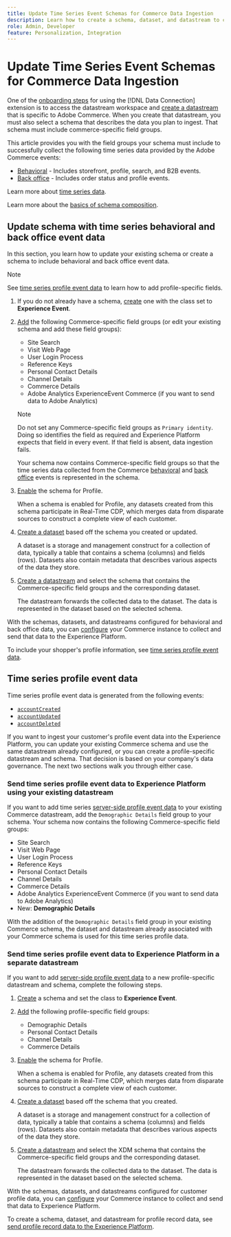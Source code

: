 ```yaml
---
title: Update Time Series Event Schemas for Commerce Data Ingestion
description: Learn how to create a schema, dataset, and datastream to collect and send time series event data for Commerce data ingestion.
role: Admin, Developer
feature: Personalization, Integration
---
```

# Update Time Series Event Schemas for Commerce Data Ingestion

One of the [onboarding steps](overview.md#onboarding-steps) for using the [!DNL Data Connection] extension is to access the datastream workspace and [create a datastream](https://experienceleague.adobe.com/docs/experience-platform/datastreams/overview.html) that is specific to Adobe Commerce. When you create that datastream, you must also select a schema that describes the data you plan to ingest. That schema must include commerce-specific field groups.

This article provides you with the field groups your schema must include to successfully collect the following time series data provided by the Adobe Commerce events:

- [Behavioral](events.md) - Includes storefront, profile, search, and B2B events.
- [Back office](events-backoffice.md) - Includes order status and profile events.

Learn more about [time series data](data-ingestion.md).

Learn more about the [basics of schema composition](https://experienceleague.adobe.com/docs/experience-platform/xdm/schema/composition.html).

## Update schema with time series behavioral and back office event data

In this section, you learn how to update your existing schema or create a schema to include behavioral and back office event data.

>[!NOTE]
>
>See [time series profile event data](#time-series-profile-event-data) to learn how to add profile-specific fields.

1. If you do not already have a schema, [create](https://experienceleague.adobe.com/docs/experience-platform/xdm/ui/resources/schemas.html#create) one with the class set to **Experience Event**. 

1. [Add](https://experienceleague.adobe.com/docs/experience-platform/xdm/ui/resources/schemas.html#add-field-groups) the following Commerce-specific field groups (or edit your existing schema and add these field groups):
    
    - Site Search 
    - Visit Web Page
    - User Login Process
    - Reference Keys
    - Personal Contact Details 
    - Channel Details
    - Commerce Details
    - Adobe Analytics ExperienceEvent Commerce (if you want to send data to Adobe Analytics)

    >[!NOTE]
    >
    > Do not set any Commerce-specific field groups as `Primary identity`. Doing so identifies the field as required and Experience Platform expects that field in every event. If that field is absent, data ingestion fails.
    
    Your schema now contains Commerce-specific field groups so that the time series data collected from the Commerce [behavioral](events.md) and [back office](events-backoffice.md) events is represented in the schema.

1. [Enable](https://experienceleague.adobe.com/docs/experience-platform/xdm/ui/resources/schemas.html#profile) the schema for Profile.

    When a schema is enabled for Profile, any datasets created from this schema participate in Real-Time CDP, which merges data from disparate sources to construct a complete view of each customer.

1. [Create a dataset](https://experienceleague.adobe.com/docs/platform-learn/implement-mobile-sdk/experience-cloud/platform.html#create-a-dataset) based off the schema you created or updated.

    A dataset is a storage and management construct for a collection of data, typically a table that contains a schema (columns) and fields (rows). Datasets also contain metadata that describes various aspects of the data they store.

1. [Create a datastream](https://experienceleague.adobe.com/docs/experience-platform/datastreams/overview.html) and select the schema that contains the Commerce-specific field groups and the corresponding dataset.

    The datastream forwards the collected data to the dataset. The data is represented in the dataset based on the selected schema.

With the schemas, datasets, and datastreams configured for behavioral and back office data, you can [configure](connect-data.md#data-collection) your Commerce instance to collect and send that data to the Experience Platform.

To include your shopper's profile information, see [time series profile event data](#time-series-profile-event-data).

## Time series profile event data

Time series profile event data is generated from the following events:

- [`accountCreated`](events-backoffice.md#accountcreated)
- [`accountUpdated`](events-backoffice.md#accountupdated)
- [`accountDeleted`](events-backoffice.md#accountdeleted)

If you want to ingest your customer's profile event data into the Experience Platform, you can update your existing Commerce schema and use the same datastream already configured, or you can create a profile-specific datastream and schema. That decision is based on your company's data governance. The next two sections walk you through either case.

### Send time series profile event data to Experience Platform using your existing datastream

If you want to add time series [server-side profile event data](events-backoffice.md#customer-profile-events-server-side) to your existing Commerce datastream, add the `Demographic Details` field group to your schema. Your schema now contains the following Commerce-specific field groups:

- Site Search 
- Visit Web Page
- User Login Process
- Reference Keys
- Personal Contact Details
- Channel Details
- Commerce Details
- Adobe Analytics ExperienceEvent Commerce (if you want to send data to Adobe Analytics)
- New: **Demographic Details**

With the addition of the `Demographic Details` field group in your existing Commerce schema, the dataset and datastream already associated with your Commerce schema is used for this time series profile data.

### Send time series profile event data to Experience Platform in a separate datastream

If you want to add [server-side profile event data](events-backoffice.md#customer-profile-events-server-side) to a new profile-specific datastream and schema, complete the following steps.

1. [Create](https://experienceleague.adobe.com/docs/experience-platform/xdm/ui/resources/schemas.html#create) a schema and set the class to **Experience Event**.

1. [Add](https://experienceleague.adobe.com/docs/experience-platform/xdm/ui/resources/schemas.html#add-field-groups) the following profile-specific field groups:
    
    - Demographic Details
    - Personal Contact Details
    - Channel Details
    - Commerce Details

1. [Enable](https://experienceleague.adobe.com/docs/experience-platform/xdm/ui/resources/schemas.html#profile) the schema for Profile.

    When a schema is enabled for Profile, any datasets created from this schema participate in Real-Time CDP, which merges data from disparate sources to construct a complete view of each customer.

1. [Create a dataset](https://experienceleague.adobe.com/docs/platform-learn/implement-mobile-sdk/experience-cloud/platform.html#create-a-dataset) based off the schema that you created.

    A dataset is a storage and management construct for a collection of data, typically a table that contains a schema (columns) and fields (rows). Datasets also contain metadata that describes various aspects of the data they store.

1. [Create a datastream](https://experienceleague.adobe.com/docs/experience-platform/datastreams/overview.html) and select the XDM schema that contains the Commerce-specific field groups and the corresponding dataset.

    The datastream forwards the collected data to the dataset. The data is represented in the dataset based on the selected schema.

With the schemas, datasets, and datastreams configured for customer profile data, you can [configure](connect-data.md#data-collection) your Commerce instance to collect and send that data to Experience Platform.

To create a schema, dataset, and datastream for profile record data, see [send profile record data to the Experience Platform](profile-data.md).
